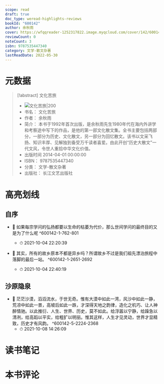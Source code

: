 ```yaml
---
scope: read
draft: true
doc_type: weread-highlights-reviews
bookId: "600142"
author: 余秋雨
cover: https://wfqqreader-1252317822.image.myqcloud.com/cover/142/600142/t7_600142.jpg
reviewCount: 0
noteCount: 3
isbn: 9787535447340
category: 文学-散文杂著
lastReadDate: 2022-05-30
---
```

# 元数据
> [!abstract] 文化苦旅
> - ![ 文化苦旅|200](https://wfqqreader-1252317822.image.myqcloud.com/cover/142/600142/t7_600142.jpg)
> - 书名： 文化苦旅
> - 作者： 余秋雨
> - 简介： 本书于1992年首次出版，是余秋雨先生1980年代在海内外讲学和考察途中写下的作品，是他的第一部文化散文集。全书主要包括两部分，一部分为历史、文化散文，另一部分为回忆散文。该书以文采飞扬、知识丰厚、见解独到备受万千读者喜爱。由此开创“历史大散文”一代文风，令世人重拾中华文化价值。
> - 出版时间 2014-04-01 00:00:00
> - ISBN： 9787535447340
> - 分类： 文学-散文杂著
> - 出版社： 长江文艺出版社

# 高亮划线

## 自序


- 📌 如果每宗学问的弘扬都要以生命的枯萎为代价，那么世间学问的最终目的又是为了什么呢 ^600142-1-762-801
    - ⏱ 2021-10-04 22:20:39 

- 📌 其实，所有的故乡原本不都是异乡吗？所谓故乡不过是我们祖先漂泊旅程中落脚的最后一站。 ^600142-1-2651-2692
    - ⏱ 2021-10-04 22:40:19 
## 沙原隐泉


- 📌 茫茫沙漠，滔滔流水，于世无奇。惟有大漠中如此一湾，风沙中如此一静，荒凉中如此一景，高坡后如此一跌，才深得天地之韵律，造化之机巧、让人神醉情驰。以此推衍、人生、世界、历史，莫不如此。给浮嚣以宁静，给躁急以清冽，给高蹈以平实，给粗犷以明丽。惟其这样，人生才见灵动，世界才显精致，历史才有风韵。 ^600142-5-2224-2368
    - ⏱ 2021-10-08 14:26:09 
# 读书笔记

# 本书评论

